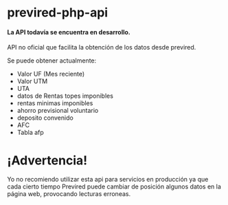 # previred-php-api
#### La API todavía se encuentra en desarrollo.

API no oficial que facilita la obtención de los datos desde previred.

Se puede obtener actualmente:
<br>
* Valor UF (Mes reciente)
* Valor UTM
* UTA
* datos de Rentas topes imponibles
* rentas minimas imponibles
* ahorro previsional voluntario
* deposito convenido
* AFC
* Tabla afp



# ¡Advertencia!
Yo no recomiendo utilizar esta api para servicios en producción ya que cada cierto tiempo Previred puede cambiar de
posición algunos datos en la página web, provocando lecturas erroneas. 

